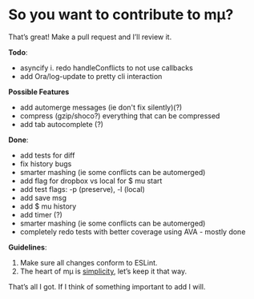 # So you want to contribute to mµ?

That’s great! Make a pull request and I’ll review it.

**Todo**:
- asyncify
  i. redo handleConflicts to not use callbacks
- add Ora/log-update to pretty cli interaction

**Possible Features**
- add automerge messages (ie don't fix silently)(?)
- compress (gzip/shoco?) everything that can be compressed
- add tab autocomplete (?)

**Done**:
- add tests for diff
- fix history bugs
- smarter mashing (ie some conflicts can be automerged)
- add flag for dropbox vs local for $ mu start
- add test flags: -p (preserve), -l (local)
- add save msg
- add $ mu history
- add timer (?)
- smarter mashing (ie some conflicts can be automerged)
- completely redo tests with better coverage using AVA - mostly done

**Guidelines**:

1. Make sure all changes conform to ESLint.
1. The heart of mµ is <u>simplicity</u>, let’s keep it that way.

That’s all I got. If I think of something important to add I will.

